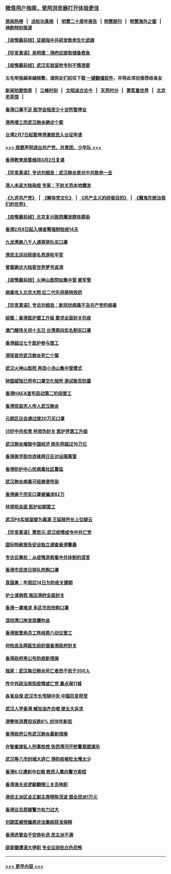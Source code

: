 ### [微信用户指南，使用浏览器打开体验更佳](https://github.com/gfw-breaker/banned-news1/blob/master/indexes/wechat-guide.md?t=0)
#### [禁闻热榜](热点新闻.md?t=0)  &nbsp;&nbsp;|&nbsp;&nbsp; [法轮功真相](https://github.com/gfw-breaker/truth/blob/master/README.md?t=0) &nbsp;&nbsp;|&nbsp;&nbsp; [明慧二十周年报告](https://github.com/gfw-breaker/mh-reports/blob/master/README.md?t=0) &nbsp;&nbsp;|&nbsp;&nbsp;[明慧期刊](https://github.com/gfw-breaker/mh-qikan) &nbsp;&nbsp;|&nbsp;&nbsp; [明慧海外之窗](https://github.com/gfw-breaker/mh-news/blob/master/README.md?t=0) &nbsp;&nbsp;|&nbsp;&nbsp; [神韵特别报道](https://github.com/gfw-breaker/mh-news/blob/master/shenyun.md?t=0)
#### [【疫情最前线】证据指中共研发致命生化武器](../pages/nsc415/n11853087.md?t=02090002) 
#### [【珍言真语】吴明德：港府应提取储备救急](../pages/nsc415/n11852734.md?t=02090002) 
#### [【疫情最前线】武汉实验室抢专利不慎泄密](../pages/nsc415/n11850310.md?t=02090002) 
#### 五毛举报越来越频繁，请网友们前往下载 [一键翻墙软件](https://github.com/gfw-breaker/ssr-accounts)，并将此项目推荐给亲友
#### [新闻拍案惊奇](https://github.com/gfw-breaker/banned-news1/blob/master/pages/link4.md) &nbsp;&nbsp;|&nbsp;&nbsp; [江峰时刻](https://github.com/gfw-breaker/banned-news1/blob/master/pages/link4.md) &nbsp;&nbsp;|&nbsp;&nbsp; [文昭谈古论今](https://github.com/gfw-breaker/banned-news1/blob/master/pages/link4.md) &nbsp;&nbsp;|&nbsp;&nbsp; [天亮时分](https://github.com/gfw-breaker/banned-news1/blob/master/pages/link4.md) &nbsp;&nbsp;|&nbsp;&nbsp; [萧茗看世界](https://github.com/gfw-breaker/banned-news1/blob/master/pages/link4.md) &nbsp;&nbsp;|&nbsp;&nbsp; [北京老茶馆](https://github.com/gfw-breaker/banned-news1/blob/master/pages/link4.md) &nbsp;&nbsp;|&nbsp;&nbsp; 
#### [香港口罩不足 医学会指至少十诊所暂停业](../pages/nsc415/n11850301.md?t=02090002) 
#### [港再增三宗武汉肺炎确诊个案](../pages/nsc415/n11850328.md?t=02090002) 
#### [台湾2月7日起暂停港澳居民入台证申请](../pages/nsc415/n11850304.md?t=02090002) 
#### [>>> 我要声明退出共产党、共青团、少年队 <<<](https://github.com/begood0513/goodnews/blob/master/quit/letter.md) 
#### [香港教育局暂维持3月2日复课](../pages/nsc415/n11850260.md?t=02090002) 
#### [【珍言真语】专访刘细良：武汉肺炎是对中共致命一击](../pages/nsc415/n11849934.md?t=02090002) 
#### [港人未返大陆染疫 专家：不封关恐本地爆发](../pages/nsc415/n11848021.md?t=02090002) 
#### [《九评共产党》](https://github.com/begood0513/9ping.md/blob/master/README.md) &nbsp;|&nbsp; [《解体党文化》](../../../../jtdwh.md/blob/master/README.md)  &nbsp;|&nbsp; [《共产主义的终极目的》](../../../../gczydzjmd.md/blob/master/README.md) &nbsp;|&nbsp; [《魔鬼在统治我们的世界》](../../../../mgztzwmdsj.md/blob/master/README.md) 
#### [【疫情最前线】北京复兴医院爆发群体感染](../pages/nsc415/n11847626.md?t=02090002) 
#### [香港2月8日起入境者需强制检疫14天](../pages/nsc415/n11847658.md?t=02090002) 
#### [九龙湾逾八千人通宵排队买口罩](../pages/nsc415/n11847647.md?t=02090002) 
#### [港民主运动获提名竞逐和平奖](../pages/nsc415/n11847633.md?t=02090002) 
#### [曾载确诊大陆客世界梦号返港](../pages/nsc415/n11847608.md?t=02090002) 
#### [【疫情最前线】火神山医院如集中营 被军管](../pages/nsc415/n11847524.md?t=02090002) 
#### [病毒攻入北京大院 红二代先用美特效药](../pages/nsc415/n11847427.md?t=02090002) 
#### [【珍言真语】专访刘细良：新冠状病毒不及共产党的病毒](../pages/nsc415/n11847164.md?t=02090002) 
#### [组图：香港医护罢工升级 要求全面封关抗疫](../pages/nsc415/n11844107.md?t=02090002) 
#### [澳门赌场关闭十五日 台湾周四实名制买口罩](../pages/nsc415/n11845083.md?t=02090002) 
#### [香港超过七千医护参与罢工](../pages/nsc415/n11845051.md?t=02090002) 
#### [港现首宗武汉肺炎死亡个案](../pages/nsc415/n11844998.md?t=02090002) 
#### [武汉火神山医院 再现小汤山集中营模式](../pages/nsc415/n11844763.md?t=02090002) 
#### [钟国斌指已将布口罩交化验所 测试能否防菌](../pages/nsc415/n11842783.md?t=02090002) 
#### [香港HAEA宣布启动第二阶段罢工](../pages/nsc415/n11842723.md?t=02090002) 
#### [香港现首宗人传人武汉肺炎](../pages/nsc415/n11842766.md?t=02090002) 
#### [元朗区议会通过拨20万买口罩](../pages/nsc415/n11842754.md?t=02090002) 
#### [讨好中共权贵 林郑伪封关 医护界罢工升级](../pages/nsc415/n11842359.md?t=02090002) 
#### [武汉肺炎摧毁中国经济 损失将超过16万亿](../pages/nsc415/n11839723.md?t=02090002) 
#### [香港美孚街坊连续两日反对设隔离营](../pages/nsc415/n11839962.md?t=02090002) 
#### [香港防护中心忧病毒社区蔓延](../pages/nsc415/n11839933.md?t=02090002) 
#### [武汉肺炎病毒可经粪便传染](../pages/nsc415/n11839939.md?t=02090002) 
#### [香港逾千宗买口罩被骗涉82万](../pages/nsc415/n11839914.md?t=02090002) 
#### [林郑拒会面 医护如期罢工](../pages/nsc415/n11839892.md?t=02090002) 
#### [武汉P4实验室疑为毒源 王延轶所长上位疑云](../pages/nsc415/n11835543.md?t=02090002) 
#### [【珍言真语】萧若元:武汉疫情或令中共亡党](../pages/nsc415/n11829394.md?t=02090002) 
#### [国际特赦报告促设独立调查香港警暴](../pages/nsc415/n11833845.md?t=02090002) 
#### [专访吕秉权：从疫情造假看中共体制的谎言](../pages/nsc415/n11833813.md?t=02090002) 
#### [香港市民连日排队抢购口罩](../pages/nsc415/n11833794.md?t=02090002) 
#### [袁国勇：年假后14日为防疫关键期](../pages/nsc415/n11831088.md?t=02090002) 
#### [护士请病假 施压港府全面封关](../pages/nsc415/n11831030.md?t=02090002) 
#### [香港一罩难求 多区市民抢购口罩](../pages/nsc415/n11831002.md?t=02090002) 
#### [深圳湾口岸发现爆炸品](../pages/nsc415/n11828802.md?t=02090002) 
#### [香港医管局员工阵线周六动议罢工](../pages/nsc415/n11828762.md?t=02090002) 
#### [何柏良及两医生组织倡香港政府封关](../pages/nsc415/n11828749.md?t=02090002) 
#### [香港政府再公布防疫新措施](../pages/nsc415/n11828716.md?t=02090002) 
#### [独家：武汉每日肺炎死亡者恐不低于200人](../pages/nsc415/n11828240.md?t=02090002) 
#### [传中共政治局知疫情或亡党 重点保11城](../pages/nsc415/n11828145.md?t=02090002) 
#### [各省自保 武汉市长甩锅中央 中国巨变将至](../pages/nsc415/n11828021.md?t=02090002) 
#### [武汉人学香港 喊加油齐合唱 提五大诉求](../pages/nsc415/n11827046.md?t=02090002) 
#### [港整体消费投诉跌6% 创18年新低](../pages/nsc415/n11817280.md?t=02090002) 
#### [香港政府公布武汉肺炎最新措施](../pages/nsc415/n11817152.md?t=02090002) 
#### [许智峯提私人刑事检控 告西湾河开枪警意图谋杀](../pages/nsc415/n11817132.md?t=02090002) 
#### [武汉等八市封城大逃亡 港防疫被批太慢太少](../pages/nsc415/n11817058.md?t=02090002) 
#### [香港6.12遭射中右眼 教师入禀向警方索偿](../pages/nsc415/n11814678.md?t=02090002) 
#### [香港海关巡逻艇翻侧三关员殉职](../pages/nsc415/n11814604.md?t=02090002) 
#### [港民主派区会正副主席晤陈茂波 倡全民派1万元](../pages/nsc415/n11814582.md?t=02090002) 
#### [香港议员质疑警方权力过大](../pages/nsc415/n11814560.md?t=02090002) 
#### [刘颕匡被控煽惑非法集结获准保释](../pages/nsc415/n11811727.md?t=02090002) 
#### [香港选管会不安排补选 民主派不满](../pages/nsc415/n11811691.md?t=02090002) 
#### [邵家臻遭浸大停职 专业议政批白色恐怖](../pages/nsc415/n11811670.md?t=02090002) 

----
#### [ >>> 更早内容 <<< ](../indexes/nsc415-earlier.md)
